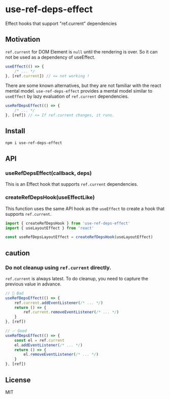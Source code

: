 # use-ref-deps-effect

Effect hooks that support "ref.current" dependencies

## Motivation

`ref.current` for DOM Element is `null` until the rendering is over. So it can not be used as a dependency of useEffect.

```js
useEffect(() => {
    /* ... */
}, [ref.current]) // <= not working !
```

There are some known alternatives, but they are not familiar with the react mental model. `use-ref-deps-effect` provides a mental model similar to `useEffect` by lazy evaluation of `ref.current` dependencies.

```js
useRefDepsEffect(() => {
    /* ... */
}, [ref]) // <= If ref.current changes, it runs.
```

## Install

```sh
npm i use-ref-deps-effect
```

## API

### useRefDepsEffect(callback, deps)

This is an Effect hook that supports `ref.current` dependencies.

### createRefDepsHook(useEffectLike)

This function uses the same API hook as the `useEffect` to create a hook that supports `ref.current`.

```js
import { createRefDepsHook } from 'use-ref-deps-effect'
import { useLayoutEffect } from 'react'

const useRefDepsLayoutEffect = createRefDepsHook(useLayoutEffect)
```

## caution

### Do not cleanup using `ref.current` directly.

`ref.current` is always latest. To do cleanup, you need to capture the previous value in advance.

```js
// 🙅 Bad
useRefDepsEffect(() => {
    ref.current.addEventListener(/* ... */)
    return () => {
        ref.current.removeEventListener(/* ... */)
    }
}, [ref])

// ✅ Good
useRefDepsEffect(() => {
    const el = ref.current
    el.addEventListener(/* ... */)
    return () => {
        el.removeEventListener(/* ... */)
    }
}, [ref])
```

## License

MIT
